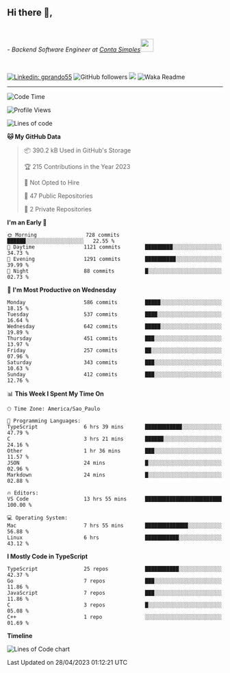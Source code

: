 <h2>Hi there  👋,</h2> </br>

<p><em>- Backend Software Engineer at <a href="https://contasimples.com">Conta Simples</a><img src="https://media.giphy.com/media/WUlplcMpOCEmTGBtBW/giphy.gif" width="30"> 
</em></p></br>


[![Linkedin: gprando55](https://img.shields.io/badge/-gprando55-blue?style=flat-square&logo=Linkedin&logoColor=white&link=https://www.linkedin.com/in/gprando55/)](https://www.linkedin.com/in/gprando55)
![GitHub followers](https://img.shields.io/github/followers/gprando55?label=Follow&style=social)
![](https://visitor-badge.glitch.me/badge?page_id=gprando55.gprando55)
![Waka Readme](https://github.com/gprando55/gprando55/workflows/Waka%20Readme/badge.svg)

---
<!--START_SECTION:waka-->
![Code Time](http://img.shields.io/badge/Code%20Time-2%2C351%20hrs%2043%20mins-blue)

![Profile Views](http://img.shields.io/badge/Profile%20Views-1-blue)

![Lines of code](https://img.shields.io/badge/From%20Hello%20World%20I%27ve%20Written-3.1%20million%20lines%20of%20code-blue)

**🐱 My GitHub Data** 

> 📦 390.2 kB Used in GitHub's Storage 
 > 
> 🏆 215 Contributions in the Year 2023
 > 
> 🚫 Not Opted to Hire
 > 
> 📜 47 Public Repositories 
 > 
> 🔑 2 Private Repositories 
 > 
**I'm an Early 🐤** 

```text
🌞 Morning                728 commits         ██████░░░░░░░░░░░░░░░░░░░   22.55 % 
🌆 Daytime                1121 commits        █████████░░░░░░░░░░░░░░░░   34.73 % 
🌃 Evening                1291 commits        ██████████░░░░░░░░░░░░░░░   39.99 % 
🌙 Night                  88 commits          █░░░░░░░░░░░░░░░░░░░░░░░░   02.73 % 
```
📅 **I'm Most Productive on Wednesday** 

```text
Monday                   586 commits         █████░░░░░░░░░░░░░░░░░░░░   18.15 % 
Tuesday                  537 commits         ████░░░░░░░░░░░░░░░░░░░░░   16.64 % 
Wednesday                642 commits         █████░░░░░░░░░░░░░░░░░░░░   19.89 % 
Thursday                 451 commits         ███░░░░░░░░░░░░░░░░░░░░░░   13.97 % 
Friday                   257 commits         ██░░░░░░░░░░░░░░░░░░░░░░░   07.96 % 
Saturday                 343 commits         ███░░░░░░░░░░░░░░░░░░░░░░   10.63 % 
Sunday                   412 commits         ███░░░░░░░░░░░░░░░░░░░░░░   12.76 % 
```


📊 **This Week I Spent My Time On** 

```text
🕑︎ Time Zone: America/Sao_Paulo

💬 Programming Languages: 
TypeScript               6 hrs 39 mins       ████████████░░░░░░░░░░░░░   47.79 % 
C                        3 hrs 21 mins       ██████░░░░░░░░░░░░░░░░░░░   24.16 % 
Other                    1 hr 36 mins        ███░░░░░░░░░░░░░░░░░░░░░░   11.57 % 
JSON                     24 mins             █░░░░░░░░░░░░░░░░░░░░░░░░   02.96 % 
Markdown                 24 mins             █░░░░░░░░░░░░░░░░░░░░░░░░   02.88 % 

🔥 Editors: 
VS Code                  13 hrs 55 mins      █████████████████████████   100.00 % 

💻 Operating System: 
Mac                      7 hrs 55 mins       ██████████████░░░░░░░░░░░   56.88 % 
Linux                    6 hrs               ███████████░░░░░░░░░░░░░░   43.12 % 
```

**I Mostly Code in TypeScript** 

```text
TypeScript               25 repos            ███████████░░░░░░░░░░░░░░   42.37 % 
Go                       7 repos             ███░░░░░░░░░░░░░░░░░░░░░░   11.86 % 
JavaScript               7 repos             ███░░░░░░░░░░░░░░░░░░░░░░   11.86 % 
C                        3 repos             █░░░░░░░░░░░░░░░░░░░░░░░░   05.08 % 
C++                      1 repo              ░░░░░░░░░░░░░░░░░░░░░░░░░   01.69 % 
```



**Timeline**

![Lines of Code chart](https://raw.githubusercontent.com/prandogabriel/prandogabriel/master/assets/bar_graph.png)


 Last Updated on 28/04/2023 01:12:21 UTC
<!--END_SECTION:waka-->
